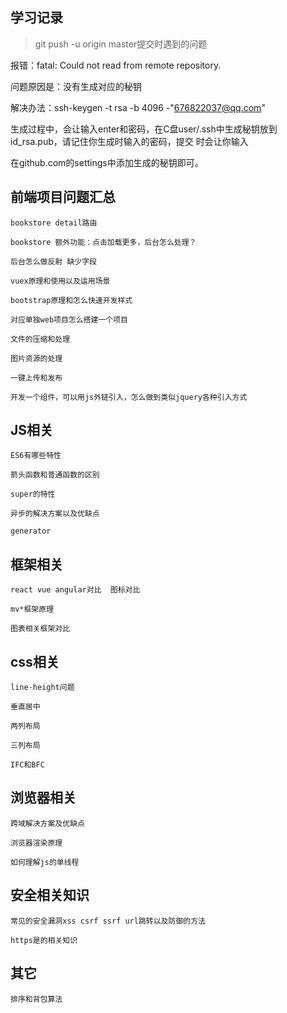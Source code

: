 ## 学习记录

>  git push -u origin master提交时遇到的问题


  报错：fatal: Could not read from remote repository.


  问题原因是：没有生成对应的秘钥


  解决办法：ssh-keygen -t rsa -b 4096 -"676822037@qq.com"

  生成过程中，会让输入enter和密码，在C盘user/.ssh中生成秘钥放到id_rsa.pub，请记住你生成时输入的密码，提交
  时会让你输入

  在github.com的settings中添加生成的秘钥即可。


## 前端项目问题汇总
```
bookstore detail路由
```
```
bookstore 额外功能：点击加载更多，后台怎么处理？
```
```
后台怎么做反射 缺少字段
```
```
vuex原理和使用以及运用场景
```

```
bootstrap原理和怎么快速开发样式
```

```
对应单独web项目怎么搭建一个项目

文件的压缩和处理

图片资源的处理

一键上传和发布
```

```
开发一个组件，可以用js外链引入，怎么做到类似jquery各种引入方式
```

## JS相关
```
ES6有哪些特性
```

```
箭头函数和普通函数的区别
```

```
super的特性
```

```
异步的解决方案以及优缺点
```

```
generator
```

## 框架相关
```
react vue angular对比  图标对比
```
```
mv*框架原理
```

```
图表相关框架对比
```

## css相关
```
line-height问题
```
```
垂直居中
```
```
两列布局
```
```
三列布局
```
```
IFC和BFC
```


## 浏览器相关

```
跨域解决方案及优缺点
```
```
浏览器渲染原理
```
```
如何理解js的单线程
```

## 安全相关知识
```
常见的安全漏洞xss csrf ssrf url跳转以及防御的方法
```
```
https是的相关知识
```

## 其它

```
排序和背包算法
```










